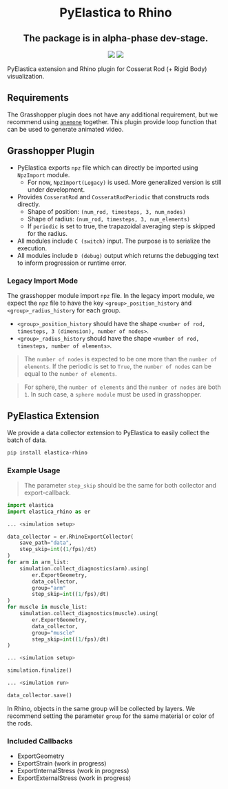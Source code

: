<div align="center">
<h1> PyElastica to Rhino </h1>
<h2> The package is in alpha-phase dev-stage. </h2>
<img src="https://img.shields.io/badge/Python-3776AB?style=flat&logo=Python&logoColor=white"/>
<img src="https://img.shields.io/badge/Rhino-801010?style=flat&logo=rhinoceros&logoColor=white"/>
</div>

PyElastica extension and Rhino plugin for Cosserat Rod (+ Rigid Body) visualization.

## Requirements

The Grasshopper plugin does not have any additional requirement, but we recommend using [`anemone`](https://www.food4rhino.com/en/app/anemone) together. This plugin provide loop function that can be used to generate animated video.

## Grasshopper Plugin

<!--
 ![diagram](https://github.com/skim0119/PyElastica-to-Rhino/blob/assets/assets/diagram.png)
 -->

- PyElastica exports `npz` file which can directly be imported using `NpzImport` module.
    - For now, `NpzImport(Legacy)` is used. More generalized version is still under development.
- Provides `CosseratRod` and `CosseratRodPeriodic` that constructs rods directly.
    - Shape of position: `(num_rod, timesteps, 3, num_nodes)`
    - Shape of radius: `(num_rod, timesteps, 3, num_elements)`
    - If `periodic` is set to true, the trapazoidal averaging step is skipped for the radius.
- All modules include `C (switch)` input. The purpose is to serialize the execution.
- All modules include `D (debug)` output which returns the debugging text to inform progression or runtime error.

### Legacy Import Mode

The grasshopper module import `npz` file. In the legacy import module, we expect the `npz` file to have the key `<group>_position_history` and `<group>_radius_history` for each group.

- `<group>_position_history` should have the shape `<number of rod, timesteps, 3 (dimension), number of nodes>`.
- `<group>_radius_history` should have the shape `<number of rod, timesteps, number of elements>`.
>The `number of nodes` is expected to be one more than the `number of elements`. If the periodic is set to `True`, the `number of nodes` can be equal to the `number of elements`.

> For sphere, the `number of elements` and the `number of nodes` are both `1`. In such case, a `sphere module` must be used in grasshopper.

## PyElastica Extension

We provide a data collector extension to PyElastica to easily collect the batch of data. 

```sh
pip install elastica-rhino
```



### Example Usage

> The parameter `step_skip` should be the same for both collector and export-callback.

```py
import elastica
import elastica_rhino as er

... <simulation setup>

data_collector = er.RhinoExportCollector(
    save_path="data",
    step_skip=int((1/fps)/dt)
)
for arm in arm_list:
    simulation.collect_diagnostics(arm).using(
        er.ExportGeometry,
        data_collector,
        group="arm"
        step_skip=int((1/fps)/dt)
)
for muscle in muscle_list:
    simulation.collect_diagnostics(muscle).using(
        er.ExportGeometry,
        data_collector,
        group="muscle"
        step_skip=int((1/fps)/dt)
)

... <simulation setup>

simulation.finalize()

... <simulation run>

data_collector.save()
```

In Rhino, objects in the same group will be collected by layers. We recommend setting the parameter `group` for the same material or color of the rods.

### Included Callbacks

- ExportGeometry
- ExportStrain (work in progress)
- ExportInternalStress (work in progress)
- ExportExternalStress (work in progress)